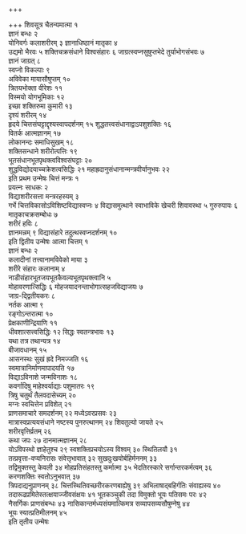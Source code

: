 +++

+++
शिवसूत्र चैतन्यमात्मा १   
ज्ञानं बन्धः २   
योनिवर्गः कलाशरीरम् ३
ज्ञानाधिष्ठानं मातृका ४   
उद्यमो भैरवः ५
शक्तिचक्रसंधाने विश्वसंहारः ६
जाग्रत्स्वप्नसुषुप्तभेदे
तुर्याभोगसंभवः ७   
ज्ञानं जाग्रत् ८   
स्वप्नो विकल्पाः ९   
अविवेका
मायासौषुप्तम् १०   
त्रितयभोक्ता वीरेशः ११   
विस्मयो
योगभूमिकाः १२   
इच्छा शक्तिरुमा कुमारी १३   
दृश्यं शरीरम्
१४   
हृदये चित्तसंघट्टाद्दृश्यस्वापदर्शनम् १५
शुद्धतत्त्वसंधानाद्वाऽपशुशक्तिः
१६   
वितर्क आत्मज्ञानम् १७   
लोकानन्दः समाधिसुखम् १८   
शक्तिसन्धाने
शरीरोत्पत्तिः १९   
भूतसंधानभूतपृथक्त्वविश्वसंघट्टाः
२०   
शुद्धविद्योदयाच्चक्रेशत्वसिद्धिः २१
महाह्रदानुसंधानान्मन्त्रवीर्यानुभवः
२२   
इति प्रथम उन्मेषः चित्तं मन्त्रः १   
प्रयत्नः साधकः २   
विद्याशरीरसत्ता
मन्त्ररहस्यम् ३   
गर्भे चित्तविकासोऽविशिष्टविद्यास्वप्नः ४
विद्यासमुत्थाने स्वाभाविके खेचरी शिवावस्था ५
गुरुरुपायः ६   
मातृकाचक्रसम्बोधः ७   
शरीरं हविः ८   
ज्ञानमन्नम् ९
विद्यासंहारे तदुत्थस्वप्नदर्शनम् १०   
इति द्वितीय उन्मेषः आत्मा
चित्तम् १   
ज्ञानं बन्धः २   
कलादीनां तत्त्वानामविवेको माया ३   
शरीरे संहारः
कलानाम् ४   
नाडीसंहारभूतजयभूतकैवल्यभूतपृथक्त्वानि ५   
मोहावरणात्सिद्धिः ६
मोहजयादनन्ताभोगात्सहजविद्याजयः ७   
जाग्र-द्द्वितीयकरः ८   
नर्तक आत्मा
९   
रङ्गोऽन्तरात्मा १०   
प्रेक्षकाणीन्द्रियाणि ११   
धीवशात्सत्त्वसिद्धिः १२
सिद्धः स्वतन्त्रभावः १३   
यथा तत्र तथान्यत्र १४   
बीजावधानम् १५   
आसनस्थः
सुखं ह्रदे निमज्जति १६   
स्वमात्रानिर्माणमापादयति १७   
विद्याऽविनाशे
जन्मविनाशः १८   
कवर्गादिषु माहेश्वर्याद्याः पशुमातरः १९   
त्रिषु चतुर्थं
तैलवदासेच्यम् २०   
मग्नः स्वचित्तेन प्रविशेत् २१   
प्राणसमाचारे समदर्शनम् २२
मध्येऽवरप्रसवः २३   
मात्रास्वप्रत्ययसंधाने नष्टस्य पुनरुत्थानम् २४
शिवतुल्यो जायते २५   
शरीरवृत्तिर्व्रतम् २६   
कथा जपः २७
दानमात्मज्ञानम् २८   
योऽविपस्थो ज्ञाहेतुश्च २९
स्वशक्तिप्रचयोऽस्य विश्वम् ३०
स्थितिलयौ ३१   
तत्प्रवृत्ता-वप्यनिरासः संवेत्तृभावात् ३२
सुखदुःखयोर्बहिर्मननम् ३३   
तद्विमुक्तस्तु केवली ३४
मोहप्रतिसंहतस्तु कर्मात्मा ३५
भेदतिरस्कारे सर्गान्तरकर्मत्वम् ३६   
करणशक्तिः
स्वतोऽनुभवात् ३७   
त्रिपदाद्यनुप्राणनम् ३८
चित्तस्थितिवच्छरीरकरणबाह्येषु ३९
अभिलाषाद्बहिर्गतिः संवाह्यस्य ४०   
तदारूढप्रमितेस्तत्क्षयाज्जीवसंक्षयः ४१
भूतकञ्चुकी तदा विमुक्तो भूयः पतिसमः परः ४२   
नैसर्गिकः प्राणसंबन्धः ४३
नासिकान्तर्मध्यसंयमात्किमत्र सव्यापसव्यसौषुम्नेषु ४४   
भूयः
स्यात्प्रतिमीलनम् ४५   
इति तृतीय उन्मेषः
